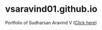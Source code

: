 # vsaravind01.github.io

Portfolio of Sudharsan Aravind V ([Click here](https://vsaravind01.github.io))
